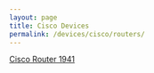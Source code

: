 ```yaml
---
layout: page
title: Cisco Devices
permalink: /devices/cisco/routers/
---
```



<a href="/devices/cisco/routers/1941/">Cisco Router 1941</a>
